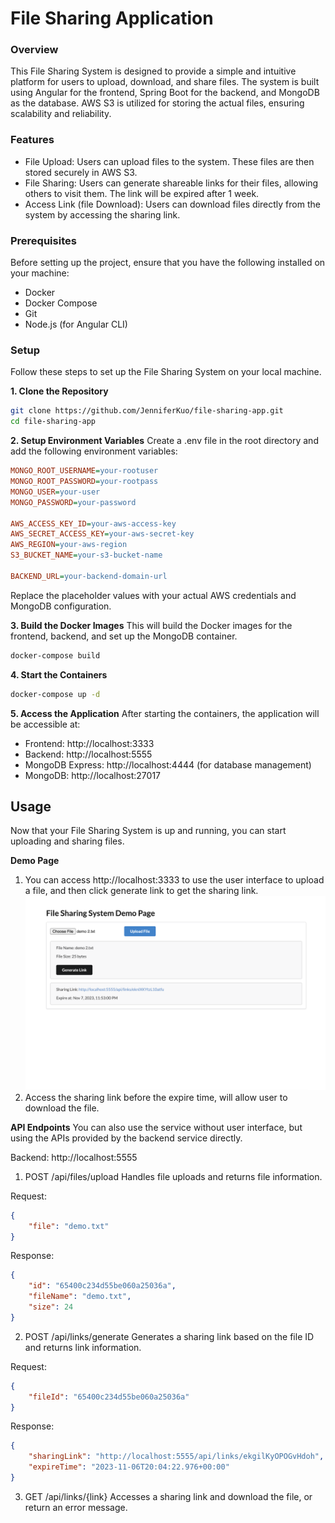 # File Sharing Application
### Overview
This File Sharing System is designed to provide a simple and intuitive platform for users to upload, download, and share files. The system is built using Angular for the frontend, Spring Boot for the backend, and MongoDB as the database. AWS S3 is utilized for storing the actual files, ensuring scalability and reliability.

### Features
- File Upload: Users can upload files to the system. These files are then stored securely in AWS S3.
- File Sharing: Users can generate shareable links for their files, allowing others to visit them. The link will be expired after 1 week.
- Access Link (file Download): Users can download files directly from the system by accessing the sharing link.

### Prerequisites
Before setting up the project, ensure that you have the following installed on your machine:

- Docker
- Docker Compose
- Git
- Node.js (for Angular CLI)

### Setup
Follow these steps to set up the File Sharing System on your local machine.

**1. Clone the Repository**
```bash
git clone https://github.com/JenniferKuo/file-sharing-app.git
cd file-sharing-app
```
**2. Setup Environment Variables**
Create a .env file in the root directory and add the following environment variables:

```ini
MONGO_ROOT_USERNAME=your-rootuser
MONGO_ROOT_PASSWORD=your-rootpass
MONGO_USER=your-user
MONGO_PASSWORD=your-password

AWS_ACCESS_KEY_ID=your-aws-access-key
AWS_SECRET_ACCESS_KEY=your-aws-secret-key
AWS_REGION=your-aws-region
S3_BUCKET_NAME=your-s3-bucket-name

BACKEND_URL=your-backend-domain-url
```
Replace the placeholder values with your actual AWS credentials and MongoDB configuration.

**3. Build the Docker Images**
This will build the Docker images for the frontend, backend, and set up the MongoDB container.

```bash
docker-compose build
```
**4. Start the Containers**
```bash
docker-compose up -d
```
**5. Access the Application**
After starting the containers, the application will be accessible at:

- Frontend: http://localhost:3333
- Backend: http://localhost:5555
- MongoDB Express: http://localhost:4444 (for database management)
- MongoDB: http://localhost:27017

## Usage
Now that your File Sharing System is up and running, you can start uploading and sharing files.

**Demo Page**
1. You can access http://localhost:3333 to use the user interface to upload a file, and then click generate link to get the sharing link.
![Alt text](demo.png)
2. Access the sharing link before the expire time, will allow user to download the file.

**API Endpoints**
You can also use the service without user interface, but using the APIs provided by the backend service directly.

Backend: http://localhost:5555

1. POST /api/files/upload
Handles file uploads and returns file information.

Request:
```json
{
    "file": "demo.txt"
}
```
Response:
```json
{
    "id": "65400c234d55be060a25036a",
    "fileName": "demo.txt",
    "size": 24
}
```
    
2. POST /api/links/generate
Generates a sharing link based on the file ID and returns link information.

Request:
```json
{
    "fileId": "65400c234d55be060a25036a"
}
```
Response:
```json
{
    "sharingLink": "http://localhost:5555/api/links/ekgilKyOPOGvHdoh",
    "expireTime": "2023-11-06T20:04:22.976+00:00"
}
```
    
3. GET /api/links/{link}
Accesses a sharing link and download the file, or return an error message.